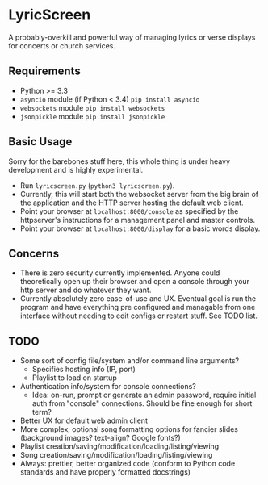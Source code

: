 # LyricScreen

A probably-overkill and powerful way of managing lyrics or verse displays for concerts or church services.

## Requirements

* Python >= 3.3
* `asyncio` module (if Python < 3.4) `pip install asyncio`
* `websockets` module `pip install websockets`
* `jsonpickle` module `pip install jsonpickle`

## Basic Usage

Sorry for the barebones stuff here, this whole thing is under heavy development and is highly experimental.

* Run `lyricscreen.py` (`python3 lyricscreen.py`).
* Currently, this will start both the websocket server from the big brain of the application and the HTTP server hosting the default web client.
* Point your browser at `localhost:8000/console` as specified by the httpserver's instructions for a management panel and master controls.
* Point your browser at `localhost:8000/display` for a basic words display.

## Concerns

* There is zero security currently implemented. Anyone could theoretically open up their browser and open a console through your http server and do whatever they want.
* Currently absolutely zero ease-of-use and UX. Eventual goal is run the program and have everything pre configured and managable from one interface without needing to edit configs or restart stuff. See TODO list.

## TODO

* Some sort of config file/system and/or command line arguments?
	* Specifies hosting info (IP, port)
	* Playlist to load on startup
* Authentication info/system for console connections?
  * Idea: on-run, prompt or generate an admin password, require initial auth from "console" connections. Should be fine enough for short term?
* Better UX for default web admin client
* More complex, optional song formatting options for fancier slides (background images? text-align? Google fonts?)
* Playlist creation/saving/modification/loading/listing/viewing
* Song creation/saving/modification/loading/listing/viewing
* Always: prettier, better organized code (conform to Python code standards and have properly formatted docstrings)
